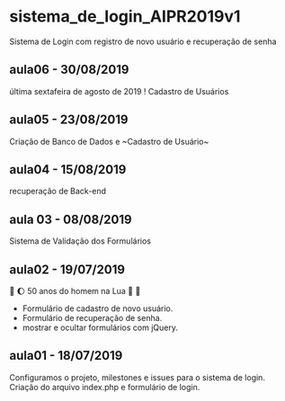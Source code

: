 # sistema_de_login_AIPR2019v1
Sistema de Login com registro de novo usuário e recuperação de senha

## aula06 - 30/08/2019 
última sextafeira de agosto de 2019 !
Cadastro de Usuários 

## aula05 - 23/08/2019
Criação de Banco de Dados e ~Cadastro de Usuário~


## aula04 - 15/08/2019
recuperação de Back-end


## aula 03 - 08/08/2019
Sistema de Validação dos Formulários

## aula02 - 19/07/2019 
:rocket: :moon: 50 anos do homem na Lua 🌝 🌚

* Formulário de cadastro de novo usuário.
* Formulário de recuperação de senha.
* mostrar e ocultar formulários com jQuery.


## aula01 - 18/07/2019
Configuramos o projeto, milestones e issues para o sistema de login.
Criação do arquivo index.php e formulário de login.